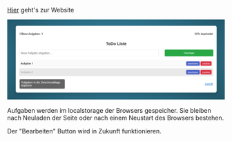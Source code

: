 <a href="http://mdrolshagen.github.io" target="_blank">Hier</a> geht's zur Website

![Screenshot der Aufgabenliste](./ToDo-list.png)

Aufgaben werden im localstorage der Browsers gespeicher. Sie bleiben nach Neuladen der Seite oder nach einem Neustart des Browsers bestehen.

Der "Bearbeiten" Button wird in Zukunft funktionieren.

